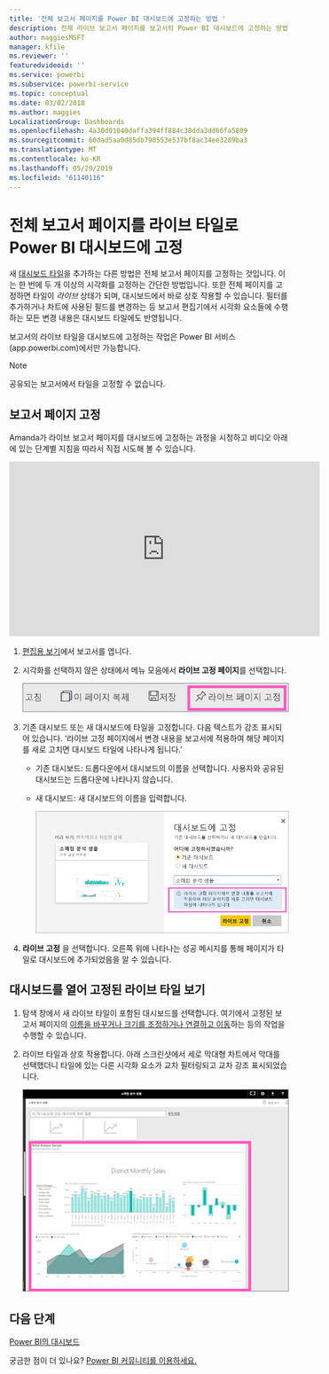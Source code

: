 ```yaml
---
title: '전체 보고서 페이지를 Power BI 대시보드에 고정하는 방법 '
description: 전체 라이브 보고서 페이지를 보고서의 Power BI 대시보드에 고정하는 방법에 대한 설명서입니다.
author: maggiesMSFT
manager: kfile
ms.reviewer: ''
featuredvideoid: ''
ms.service: powerbi
ms.subservice: powerbi-service
ms.topic: conceptual
ms.date: 03/02/2018
ms.author: maggies
LocalizationGroup: Dashboards
ms.openlocfilehash: 4a30d01040daffa394ff884c38dda3dd66fa5809
ms.sourcegitcommit: 60dad5aa0d85db790553e537bf8ac34ee3289ba3
ms.translationtype: MT
ms.contentlocale: ko-KR
ms.lasthandoff: 05/29/2019
ms.locfileid: "61140116"
---
```

# <a name="pin-an-entire-report-page-as-a-live-tile-to-a-power-bi-dashboard"></a>전체 보고서 페이지를 라이브 타일로 Power BI 대시보드에 고정
새 [대시보드 타일](consumer/end-user-tiles.md)을 추가하는 다른 방법은 전체 보고서 페이지를 고정하는 것입니다. 이는 한 번에 두 개 이상의 시각화를 고정하는 간단한 방법입니다.  또한 전체 페이지를 고정하면 타일이 *라이브* 상태가 되며, 대시보드에서 바로 상호 작용할 수 있습니다. 필터를 추가하거나 차트에 사용된 필드를 변경하는 등 보고서 편집기에서 시각화 요소들에 수행하는 모든 변경 내용은 대시보드 타일에도 반영됩니다.  

보고서의 라이브 타일을 대시보드에 고정하는 작업은 Power BI 서비스(app.powerbi.com)에서만 가능합니다.

> [!NOTE]
> 공유되는 보고서에서 타일을 고정할 수 없습니다.
> 
> 

## <a name="pin-a-report-page"></a>보고서 페이지 고정
Amanda가 라이브 보고서 페이지를 대시보드에 고정하는 과정을 시청하고 비디오 아래에 있는 단계별 지침을 따라서 직접 시도해 볼 수 있습니다.

<iframe width="560" height="315" src="https://www.youtube.com/embed/EzhfBpPboPA" frameborder="0" allowfullscreen></iframe>


1. [편집용 보기](service-interact-with-a-report-in-editing-view.md)에서 보고서를 엽니다.
2. 시각화를 선택하지 않은 상태에서 메뉴 모음에서 **라이브 고정 페이지**를 선택합니다.
   
   ![라이브 고정 페이지 아이콘](media/service-dashboard-pin-live-tile-from-report/pbi-pin-live-page.png) 
3. 기존 대시보드 또는 새 대시보드에 타일을 고정합니다. 다음 텍스트가 강조 표시되어 있습니다. ‘라이브 고정 페이지에서 변경 내용을 보고서에 적용하여 해당 페이지를 새로 고치면 대시보드 타일에 나타나게 됩니다.’ 
   
   * 기존 대시보드: 드롭다운에서 대시보드의 이름을 선택합니다. 사용자와 공유된 대시보드는 드롭다운에 나타나지 않습니다.
   * 새 대시보드: 새 대시보드의 이름을 입력합니다.
     
     ![대시보드에 고정 대화 상자](media/service-dashboard-pin-live-tile-from-report/pbi-pin-live-page-dialog.png)
4. **라이브 고정** 을 선택합니다. 오른쪽 위에 나타나는 성공 메시지를 통해 페이지가 타일로 대시보드에 추가되었음을 알 수 있습니다.

## <a name="open-the-dashboard-to-see-the-pinned-live-tile"></a>대시보드를 열어 고정된 라이브 타일 보기
1. 탐색 창에서 새 라이브 타일이 포함된 대시보드를 선택합니다. 여기에서 고정된 보고서 페이지의 [이름을 바꾸거나 크기를 조정하거나 연결하고 이동](service-dashboard-edit-tile.md)하는 등의 작업을 수행할 수 있습니다.  
2. 라이브 타일과 상호 작용합니다.  아래 스크린샷에서 세로 막대형 차트에서 막대를 선택했더니 타일에 있는 다른 시각화 요소가 교차 필터링되고 교차 강조 표시되었습니다.
   
    ![라이브 타일이 포함된 대시보드](media/service-dashboard-pin-live-tile-from-report/pbi-live-tile.png)

## <a name="next-steps"></a>다음 단계
[Power BI의 대시보드](consumer/end-user-dashboards.md)

궁금한 점이 더 있나요? [Power BI 커뮤니티를 이용하세요.](http://community.powerbi.com/)

